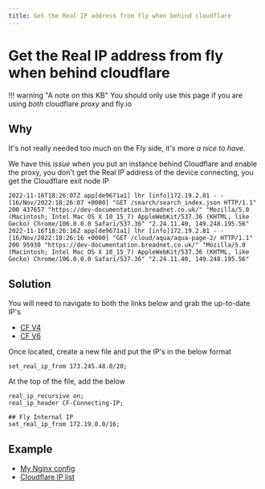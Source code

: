 ```yaml
---
title: Get the Real IP address from fly when behind cloudflare
---
```


# Get the Real IP address from fly when behind cloudflare

!!! warning "A note on this KB"
    You should only use this page if you are using *both* cloudflare *proxy* and fly.io

## Why

It's not really needed too much on the Fly side, it's more _a nice to have_.

We have this _issue_ when you put an instance behind Cloudflare and enable the proxy, you don't get the Real IP address of the
device connecting, you get the Cloudflare exit node IP

```shell
2022-11-16T18:26:07Z app[de9671a1] lhr [info]172.19.2.81 - - [16/Nov/2022:18:26:07 +0000] "GET /search/search_index.json HTTP/1.1" 200 437657 "https://dev-documentation.breadnet.co.uk/" "Mozilla/5.0 (Macintosh; Intel Mac OS X 10_15_7) AppleWebKit/537.36 (KHTML, like Gecko) Chrome/106.0.0.0 Safari/537.36" "2.24.11.40, 149.248.195.56"
2022-11-16T18:26:16Z app[de9671a1] lhr [info]172.19.2.81 - - [16/Nov/2022:18:26:16 +0000] "GET /cloud/aqua/aqua-page-2/ HTTP/1.1" 200 95930 "https://dev-documentation.breadnet.co.uk/" "Mozilla/5.0 (Macintosh; Intel Mac OS X 10_15_7) AppleWebKit/537.36 (KHTML, like Gecko) Chrome/106.0.0.0 Safari/537.36" "2.24.11.40, 149.248.195.56"
```

## Solution

You will need to navigate to both the links below and grab the up-to-date IP's

* [CF V4](https://www.cloudflare.com/ips-v4)
* [CF V6](https://www.cloudflare.com/ips-v6)

Once located, create a new file and put the IP's in the below format

```shell
set_real_ip_from 173.245.48.0/20;
```

At the top of the file, add the below

```shell
real_ip_recursive on;
real_ip_header CF-Connecting-IP;

## Fly Internal IP
set_real_ip_from 172.19.0.0/16;
```

## Example

* [My Nginx config](https://github.com/userbradley/documentation.breadnet.co.uk/blob/master/nginx.conf)
* [Cloudflare IP list](https://github.com/userbradley/documentation.breadnet.co.uk/blob/master/cloudflare)
